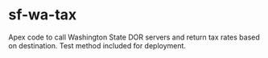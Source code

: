 sf-wa-tax
=========

Apex code to call Washington State DOR servers and return tax rates based on destination.  Test method included for deployment.
